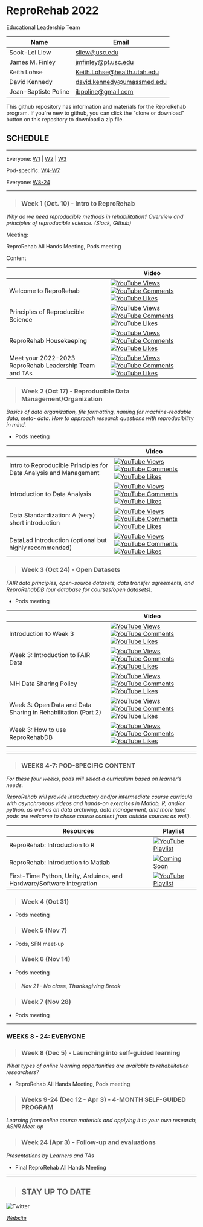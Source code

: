 # ReproRehab 2022

Educational Leadership Team 

| Name | Email |
| ---- | ----- |
| Sook-Lei Liew | [sliew@usc.edu](mailto:sliew@usc.edu) |
| James M. Finley | [jmfinley@pt.usc.edu](mailto:jmfinley@pt.usc.edu) | 
| Keith Lohse | [Keith.Lohse@health.utah.edu](mailto:Keith.Lohse@health.utah.edu) | 
| David Kennedy | [david.kennedy@umassmed.edu](mailto:david.kennedy@umassmed.edu) | 
| Jean-Baptiste Poline | [jbpoline@gmail.com](mailto:jbpoline@gmail.com) |

This github repository has information and materials for the ReproRehab program. If you're new to github, you can click the "clone or download" button on this repository to download a zip file. 

## SCHEDULE
---

Everyone: [W1](#week-1-oct-10---intro-to-reprorehab) | [W2](#week-2-oct-17---reproducible-data-managementorganization) | [W3](#week-3-oct-24---open-datasets)

Pod-specific: [W4-W7](#weeks-4-7-pod-specific-content)

Everyone: [W8-24](#weeks-8---24-everyone)

---

> ### Week 1 (Oct. 10) - Intro to ReproRehab

*Why do we need reproducible methods in rehabilitation? Overview and principles of reproducible science. (Slack, Github)*

Meeting:

ReproRehab All Hands Meeting, Pods meeting

Content

|    | Video | 
| -- | ----- | 
| Welcome to ReproRehab | [![YouTube Views](https://img.shields.io/youtube/views/lz5U9nwPIjo?style=social)](https://youtu.be/lz5U9nwPIjo) [![YouTube Comments](https://img.shields.io/youtube/comments/lz5U9nwPIjo?style=social)](https://youtu.be/lz5U9nwPIjo) [![YouTube Likes](https://img.shields.io/youtube/likes/lz5U9nwPIjo?style=social)](https://youtu.be/lz5U9nwPIjo)|
| Principles of Reproducible Science | [![YouTube Views](https://img.shields.io/youtube/views/rJTuXA9kaT4?style=social)](https://youtu.be/rJTuXA9kaT4) [![YouTube Comments](https://img.shields.io/youtube/comments/rJTuXA9kaT4?style=social)](https://youtu.be/rJTuXA9kaT4) [![YouTube Likes](https://img.shields.io/youtube/likes/rJTuXA9kaT4?style=social)](https://youtu.be/rJTuXA9kaT4)|
| ReproRehab Housekeeping | [![YouTube Views](https://img.shields.io/youtube/views/VbWHaAOizic?style=social)](https://youtu.be/VbWHaAOizic) [![YouTube Comments](https://img.shields.io/youtube/comments/VbWHaAOizic?style=social)](https://youtu.be/VbWHaAOizic) [![YouTube Likes](https://img.shields.io/youtube/likes/VbWHaAOizic?style=social)](https://youtu.be/VbWHaAOizic)|
| Meet your 2022-2023 ReproRehab Leadership Team and TAs | [![YouTube Views](https://img.shields.io/youtube/views/NIzDs0IbAxo?style=social)](https://youtu.be/NIzDs0IbAxo) [![YouTube Comments](https://img.shields.io/youtube/comments/NIzDs0IbAxo?style=social)](https://youtu.be/NIzDs0IbAxo) [![YouTube Likes](https://img.shields.io/youtube/likes/NIzDs0IbAxo?style=social)](https://youtu.be/NIzDs0IbAxo)|

> ### Week 2 (Oct 17) - Reproducible Data Management/Organization 
*Basics of data organization, file formatting, naming for machine-readable data, meta- data. How to approach research questions with reproducibility in mind.*

- Pods meeting

|    | Video | 
| -- | ----- | 
| Intro to Reproducible Principles for Data Analysis and Management | [![YouTube Views](https://img.shields.io/youtube/views/jn2ZA00ePAg?style=social)](https://youtu.be/jn2ZA00ePAg) [![YouTube Comments](https://img.shields.io/youtube/comments/jn2ZA00ePAg?style=social)](https://youtu.be/jn2ZA00ePAg) [![YouTube Likes](https://img.shields.io/youtube/likes/jn2ZA00ePAg?style=social)](https://youtu.be/jn2ZA00ePAg)|
| Introduction to Data Analysis | [![YouTube Views](https://img.shields.io/youtube/views/13IuiwPAPUY?style=social)](https://youtu.be/13IuiwPAPUY) [![YouTube Comments](https://img.shields.io/youtube/comments/13IuiwPAPUY?style=social)](https://youtu.be/13IuiwPAPUY) [![YouTube Likes](https://img.shields.io/youtube/likes/13IuiwPAPUY?style=social)](https://youtu.be/13IuiwPAPUY)|
| Data Standardization: A (very) short introduction | [![YouTube Views](https://img.shields.io/youtube/views/pPL_sASvKbQ?style=social)](https://youtu.be/pPL_sASvKbQ) [![YouTube Comments](https://img.shields.io/youtube/comments/pPL_sASvKbQ?style=social)](https://youtu.be/pPL_sASvKbQ) [![YouTube Likes](https://img.shields.io/youtube/likes/pPL_sASvKbQ?style=social)](https://youtu.be/pPL_sASvKbQ)|
| DataLad Introduction (optional but highly recommended) | [![YouTube Views](https://img.shields.io/youtube/views/40ZcGp2vHXk?style=social)](https://www.youtube.com/watch?v=40ZcGp2vHXk) [![YouTube Comments](https://img.shields.io/youtube/comments/40ZcGp2vHXk?style=social)](https://www.youtube.com/watch?v=40ZcGp2vHXk) [![YouTube Likes](https://img.shields.io/youtube/likes/40ZcGp2vHXk?style=social)](https://www.youtube.com/watch?v=40ZcGp2vHXk)|


> ### Week 3 (Oct 24) - Open Datasets
*FAIR data principles, open-source datasets, data transfer agreements, and ReproRehabDB (our database for courses/open datasets).*

- Pods meeting

|    | Video | 
| -- | ----- | 
| Introduction to Week 3 | [![YouTube Views](https://img.shields.io/youtube/views/ODFbVlIKOas?style=social)](https://youtu.be/ODFbVlIKOas) [![YouTube Comments](https://img.shields.io/youtube/comments/ODFbVlIKOas?style=social)](https://youtu.be/ODFbVlIKOas) [![YouTube Likes](https://img.shields.io/youtube/likes/ODFbVlIKOas?style=social)](https://youtu.be/ODFbVlIKOas)|
| Week 3: Introduction to FAIR Data | [![YouTube Views](https://img.shields.io/youtube/views/keH4Tc6mXMk?style=social)](https://youtu.be/keH4Tc6mXMk) [![YouTube Comments](https://img.shields.io/youtube/comments/keH4Tc6mXMk?style=social)](https://youtu.be/keH4Tc6mXMk) [![YouTube Likes](https://img.shields.io/youtube/likes/keH4Tc6mXMk?style=social)](https://youtu.be/keH4Tc6mXMk)|
| NIH Data Sharing Policy | [![YouTube Views](https://img.shields.io/youtube/views/CgUpwkngj3g?style=social)](https://www.youtube.com/watch?v=CgUpwkngj3g) [![YouTube Comments](https://img.shields.io/youtube/comments/CgUpwkngj3g?style=social)](https://www.youtube.com/watch?v=CgUpwkngj3g) [![YouTube Likes](https://img.shields.io/youtube/likes/CgUpwkngj3g?style=social)](https://www.youtube.com/watch?v=CgUpwkngj3g)|
| Week 3: Open Data and Data Sharing in Rehabilitation (Part 2) | [![YouTube Views](https://img.shields.io/youtube/views/ujVK5o_Wi0A?style=social)](https://youtu.be/ujVK5o_Wi0A) [![YouTube Comments](https://img.shields.io/youtube/comments/ujVK5o_Wi0A?style=social)](https://youtu.be/ujVK5o_Wi0A) [![YouTube Likes](https://img.shields.io/youtube/likes/ujVK5o_Wi0A?style=social)](https://youtu.be/ujVK5o_Wi0A)|
| Week 3: How to use ReproRehabDB | [![YouTube Views](https://img.shields.io/youtube/views/_yVoIpScKK0?style=social)](https://youtu.be/_yVoIpScKK0) [![YouTube Comments](https://img.shields.io/youtube/comments/_yVoIpScKK0?style=social)](https://youtu.be/_yVoIpScKK0) [![YouTube Likes](https://img.shields.io/youtube/likes/_yVoIpScKK0?style=social)](https://youtu.be/_yVoIpScKK0)|

---

> ### WEEKS 4-7: POD-SPECIFIC CONTENT
*For these four weeks, pods will select a curriculum based on learner’s needs.*

*ReproRehab will provide introductory and/or intermediate course curricula with asynchronous videos and hands-on exercises in Matlab, R, and/or python, as well as on data archiving, data management, and more (and pods are welcome to chose course content from outside sources as well).*

|  Resources  | Playlist | 
| -- | ----- | 
| ReproRehab: Introduction to R | [![YouTube Playlist](https://img.shields.io/badge/-YouTube-red)](https://www.youtube.com/playlist?list=PLV4PTzGI0GjUz-ZEJ6MYkhT7l7UOsfQLe) |
| ReproRehab: Introduction to Matlab | [![Coming Soon](https://img.shields.io/badge/ComingSoon-important)]() |
| First-Time Python, Unity, Arduinos, and Hardware/Software Integration | [![YouTube Playlist](https://img.shields.io/badge/YouTube-red)](https://youtube.com/playlist?list=PLJSDUL80OPJ9viDc__qqBLgTzASdALcQO) |


> ### Week 4 (Oct 31) 

- Pods meeting

> ### Week 5 (Nov 7)

- Pods, SFN meet-up

> ### Week 6 (Nov 14)

- Pods meeting

> #### *Nov 21 - No class, Thanksgiving Break*

> ### Week 7 (Nov 28)

- Pods meeting

---

### **WEEKS 8 - 24: EVERYONE**

> ### Week 8 (Dec 5) - Launching into self-guided learning

*What types of online learning opportunities are available to rehabilitation researchers?*

- ReproRehab All Hands Meeting, Pods meeting


> ### Weeks 9-24 (Dec 12 - Apr 3) - 4-MONTH SELF-GUIDED PROGRAM 

*Learning from online course materials and applying it to your own research; ASNR Meet-up*

> ### Week 24 (Apr 3) - Follow-up and evaluations 

*Presentations by Learners and TAs*

- Final ReproRehab All Hands Meeting

---

> ## STAY UP TO DATE

![Twitter](https://img.shields.io/twitter/follow/reprorehab?style=social)

*[Website](https://www.reprorehab.usc.edu/)*
